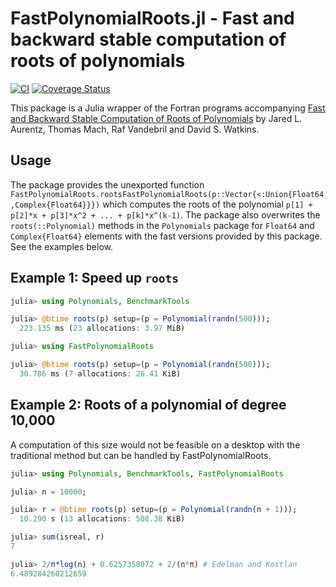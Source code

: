 # FastPolynomialRoots.jl - Fast and backward stable computation of roots of polynomials
[![CI](https://github.com/andreasnoack/FastPolynomialRoots.jl/actions/workflows/CI.yml/badge.svg)](https://github.com/andreasnoack/FastPolynomialRoots.jl/actions/workflows/CI.yml)
[![Coverage Status](https://coveralls.io/repos/github/andreasnoack/FastPolynomialRoots.jl/badge.svg?branch=master)](https://coveralls.io/github/andreasnoack/FastPolynomialRoots.jl?branch=master)

This package is a Julia wrapper of the Fortran programs accompanying [Fast and Backward Stable Computation of Roots of Polynomials](http://epubs.siam.org/doi/abs/10.1137/140983434) by Jared L. Aurentz, Thomas Mach, Raf Vandebril and David S. Watkins.

## Usage

The package provides the unexported function `FastPolynomialRoots.rootsFastPolynomialRoots(p::Vector{<:Union{Float64,Complex{Float64}}})`
which computes the roots of the polynomial `p[1] + p[2]*x + p[3]*x^2 + ... + p[k]*x^(k-1)`. The package also overwrites the `roots(::Polynomial)` methods in the `Polynomials` package for `Float64` and `Complex{Float64}` elements with the fast versions provided by this package. See the examples below.

## Example 1: Speed up `roots`
```julia
julia> using Polynomials, BenchmarkTools

julia> @btime roots(p) setup=(p = Polynomial(randn(500)));
  223.135 ms (23 allocations: 3.97 MiB)

julia> using FastPolynomialRoots

julia> @btime roots(p) setup=(p = Polynomial(randn(500)));
  30.786 ms (7 allocations: 26.41 KiB)
```

## Example 2: Roots of a polynomial of degree 10,000
A computation of this size would not be feasible on a desktop with the traditional method
but can be handled by FastPolynomialRoots.
```julia
julia> using Polynomials, BenchmarkTools, FastPolynomialRoots

julia> n = 10000;

julia> r = @btime roots(p) setup=(p = Polynomial(randn(n + 1)));
  10.290 s (13 allocations: 508.38 KiB)

julia> sum(isreal, r)
7

julia> 2/π*log(n) + 0.6257358072 + 2/(n*π) # Edelman and Kostlan
6.489284260212659
```
